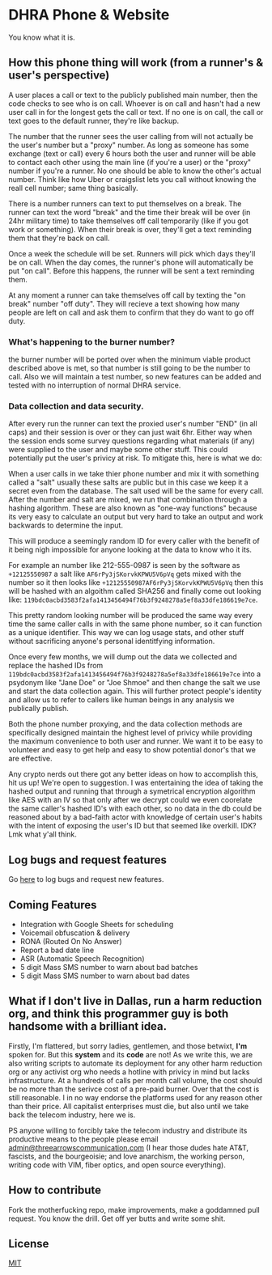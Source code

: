 # DHRA Phone & Website

You know what it is.

## How this phone thing will work (from a runner's & user's perspective)

A user places a call or text to the publicly published main number, then the
code checks to see who is on call. Whoever is on call and hasn't had a new
user call in for the longest gets the call or text. If no one is on call, the
call or text goes to the default runner, they're like backup.

The number that the runner sees the user calling from will not actually be the
user's number but a "proxy" number. As long as someone has some exchange (text
or call) every 6 hours both the user and runner will be able to contact each
other using the main line (if you're a user) or the "proxy" number if you're a
runner. No one should be able to know the other's actual number. Think like how
Uber or craigslist lets you call without knowing the reall cell number; same
thing basically.

There is a number runners can text to put themselves on a break. The runner can
text the word "break" and the time their break will be over (in 24hr military
time) to take themselves off call temporarily (like if you got work or
something). When their break is over, they'll get a text reminding them that
they're back on call.

Once a week the schedule will be set. Runners will pick which days they'll be
on call. When the day comes, the runner's phone will automatically be put "on
call". Before this happens, the runner will be sent a text reminding them.

At any moment a runner can take themselves off call by texting the "on break"
number "off duty". They will recieve a text showing how many people are left
on call and ask them to confirm that they do want to go off duty.

### What's happening to the burner number?
the burner number will be ported over when the minimum viable product described
above is met, so that number is still going to be the number to call. Also we
will maintain a test number, so new features can be added and tested with no
interruption of normal DHRA service.

### Data collection and data security.

After every run the runner can text the proxied user's number "END" (in all caps)
and their session is over or they can just wait 6hr. Either way when the session
ends some survey questions regarding what materials (if any) were supplied to
the user and maybe some other stuff. This could potentially put the user's
privicy at risk. To mitigate this, here is what we do:

When a user calls in we take thier phone number and mix it with something called
a "salt" usually these salts are public but in this case we keep it a secret
even from the database. The salt used will be the same for every call. After
the number and salt are mixed, we run that combination through a hashing
algorithm. These are also known as "one-way functions" because its very easy to 
calculate an output but very hard to take an output and work backwards to
determine the input.

This will produce a seemingly random ID for every caller with the benefit of it
being nigh impossible for anyone looking at the data to know who it its.

For example an number like 212-555-0987 is seen by the software as 
```+12125550987``` a salt like ```AF6rPy3jSKorvkKPWU5V6pVq``` gets mixed with the
number so it then looks like ```+12125550987AF6rPy3jSKorvkKPWU5V6pVq``` then this
will be hashed with an algoithm called SHA256 and finally come out looking like: 
```119bdc0acbd3583f2afa1413456494f76b3f9248278a5ef8a33dfe186619e7ce```.

This pretty random looking number will be produced the same way every time the 
same caller calls in with the same phone number, so it can function as a unique
identifier. This way we can log usage stats, and other stuff without sacrificing
anyone's personal identitfying information.

Once every few months, we will dump out the data we collected and replace the hashed
IDs from ```119bdc0acbd3583f2afa1413456494f76b3f9248278a5ef8a33dfe186619e7ce``` into
a psydonym like "Jane Doe" or "Joe Shmoe" and then change the salt we use and start
the data collection again. This will further protect people's identity and allow us
to refer to callers like human beings in any analysis we publically publish.

Both the phone number proxying, and the data collection methods are specifically
designed maintain the highest level of privicy while providing the maximum
convenience to both user and runner. We want it to be easy to volunteer and easy
to get help and easy to show potential donor's that we are effective.

Any crypto nerds out there got any better ideas on how to accomplish this, hit us up!
We're open to suggestion. I was entertaining the idea of taking the hashed output and
running that through a symetrical encryption algorithm like AES with an IV so that
only after we decrypt could we even coorelate the same caller's hashed ID's with
each other, so no data in the db could be reasoned about by a bad-faith actor with
knowledge of certain user's habits with the intent of exposing the user's ID but
that seemed like overkill. IDK? Lmk what y'all think.

## Log bugs and request features

Go [here](https://github.com/DallasHRA/monorepo/issues) to log bugs and request
new features.

## Coming Features

* Integration with Google Sheets for scheduling
* Voicemail obfuscation & delivery
* RONA (Routed On No Answer)
* Report a bad date line
* ASR (Automatic Speech Recognition)
* 5 digit Mass SMS number to warn about bad batches
* 5 digit Mass SMS number to warn about bad dates

## What if I don't live in Dallas, run a harm reduction org, and think this programmer guy is both handsome with a brilliant idea.

Firstly, I'm flattered, but sorry ladies, gentlemen, and those betwixt, **I'm** spoken for.
But this **system** and its **code** are not! As we write this, we are also writing scripts to 
automate its deployment for any other harm reduction org or any activist org who needs
a hotline with privicy in mind but lacks infrastructure. At a hundreds of calls per month
call volume, the cost should be no more than the serivce cost of a pre-paid burner. Over 
that the cost is still reasonable. I in no way endorse the platforms used for any reason
other than their price. All capitalist enterprises must die, but also until we take back
the telecom industry, here we is.

PS anyone willing to forcibly take the telecom industry and distribute its productive
means to the people please email admin@threearrowscommunication.com (I hear those dudes
hate AT&T, fascists, and the bourgeoisie; and love anarchism, the working person, writing
code with VIM, fiber optics, and open source everything).


## How to contribute

Fork the motherfucking repo, make improvements, make a goddamned pull request.
You know the drill. Get off yer butts and write some shit.

## License
[MIT](https://choosealicense.com/licenses/mit/)
